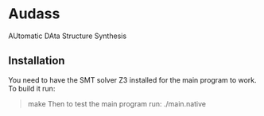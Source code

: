 # Audass
AUtomatic DAta Structure Synthesis

## Installation
You need to have the SMT solver Z3 installed for the main program to work.
To build it run:
> make
Then to test the main program run:
> ./main.native

